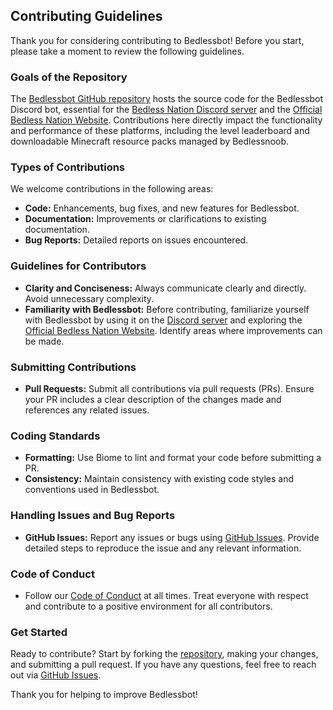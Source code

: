 ## Contributing Guidelines

Thank you for considering contributing to Bedlessbot! Before you start, please take a moment to review the following guidelines.

### Goals of the Repository

The [Bedlessbot GitHub repository](https://github.com/MesterMan03/Bedlessbot) hosts the source code for the Bedlessbot Discord bot, essential for the [Bedless Nation Discord server](https://discord.gg/bedless-nation-691898152277508146) and the [Official Bedless Nation Website](https://bedless.mester.info). Contributions here directly impact the functionality and performance of these platforms, including the level leaderboard and downloadable Minecraft resource packs managed by Bedlessnoob.

### Types of Contributions

We welcome contributions in the following areas:

- **Code:** Enhancements, bug fixes, and new features for Bedlessbot.
- **Documentation:** Improvements or clarifications to existing documentation.
- **Bug Reports:** Detailed reports on issues encountered.

### Guidelines for Contributors

- **Clarity and Conciseness:** Always communicate clearly and directly. Avoid unnecessary complexity.
- **Familiarity with Bedlessbot:** Before contributing, familiarize yourself with Bedlessbot by using it on the [Discord server](https://discord.gg/bedless-nation-691898152277508146) and exploring the [Official Bedless Nation Website](https://bedless.mester.info). Identify areas where improvements can be made.

### Submitting Contributions

- **Pull Requests:** Submit all contributions via pull requests (PRs). Ensure your PR includes a clear description of the changes made and references any related issues.

### Coding Standards

- **Formatting:** Use Biome to lint and format your code before submitting a PR.
- **Consistency:** Maintain consistency with existing code styles and conventions used in Bedlessbot.

### Handling Issues and Bug Reports

- **GitHub Issues:** Report any issues or bugs using [GitHub Issues](https://github.com/MesterMan03/Bedlessbot/issues). Provide detailed steps to reproduce the issue and any relevant information.

### Code of Conduct

- Follow our [Code of Conduct](https://github.com/MesterMan03/Bedlessbot/blob/main/CODE_OF_CONDUCT.md) at all times. Treat everyone with respect and contribute to a positive environment for all contributors.

### Get Started

Ready to contribute? Start by forking the [repository](https://github.com/MesterMan03/Bedlessbot), making your changes, and submitting a pull request. If you have any questions, feel free to reach out via [GitHub Issues](https://github.com/MesterMan03/Bedlessbot/issues).

Thank you for helping to improve Bedlessbot!
